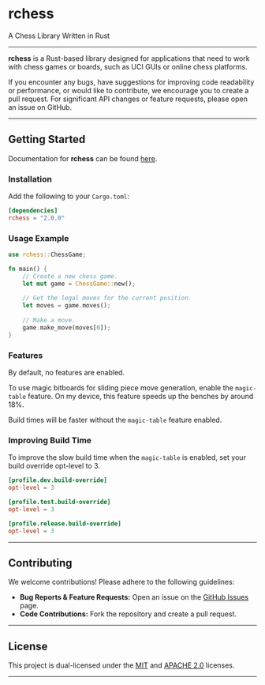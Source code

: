 # rchess

A Chess Library Written in Rust

---

**rchess** is a Rust-based library designed for applications that need to work with chess games or boards, such as UCI GUIs or online chess platforms.

If you encounter any bugs, have suggestions for improving code readability or performance, or would like to contribute, we encourage you to create a pull request. For significant API changes or feature requests, please open an issue on GitHub.

---

## Getting Started

Documentation for **rchess** can be found [here](https://docs.rs/rchess/2.0.0/rchess/).

### Installation

Add the following to your `Cargo.toml`:

```toml
[dependencies]
rchess = "2.0.0"
```

### Usage Example

```rust
use rchess::ChessGame;

fn main() {
    // Create a new chess game.
    let mut game = ChessGame::new();
    
    // Get the legal moves for the current position.
    let moves = game.moves();
    
    // Make a move.
    game.make_move(moves[0]);
}
```

### Features

By default, no features are enabled.

To use magic bitboards for sliding piece move generation, enable the `magic-table` feature. On my device, this feature speeds up the benches by around 18%.

Build times will be faster without the `magic-table` feature enabled.

### Improving Build Time
To improve the slow build time when the `magic-table` is enabled, set your build override opt-level to 3.
```toml
[profile.dev.build-override]
opt-level = 3

[profile.test.build-override]
opt-level = 3

[profile.release.build-override]
opt-level = 3
```

---

## Contributing

We welcome contributions! Please adhere to the following guidelines:

- **Bug Reports & Feature Requests:** Open an issue on the [GitHub Issues](https://github.com/Shadowcat650/rchess/issues) page.
- **Code Contributions:** Fork the repository and create a pull request.

---

## License

This project is dual-licensed under the [MIT](https://github.com/Shadowcat650/rchess/blob/main/LICENSE-MIT) and [APACHE 2.0](https://github.com/Shadowcat650/rchess/blob/main/LICENSE-APACHE) licenses.

---
